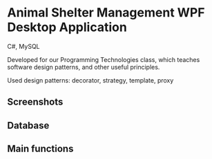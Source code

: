 # Animal Shelter Management WPF Desktop Application

C#, MySQL

Developed for our Programming Technologies class, which teaches software design patterns, and other useful principles.

Used design patterns: decorator, strategy, template, proxy

## Screenshots

## Database

## Main functions
